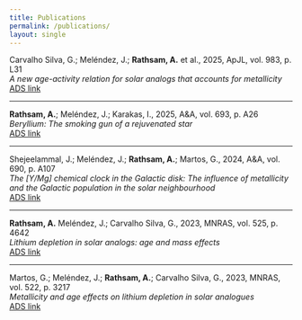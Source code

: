 ```yaml
---
title: Publications
permalink: /publications/
layout: single
---
```


Carvalho Silva, G.; Meléndez, J.; **Rathsam, A.** et al., 2025, ApJL, vol. 983, p. L31  
*A new age-activity relation for solar analogs that accounts for metallicity*  
[ADS link](https://ui.adsabs.harvard.edu/abs/2025ApJ...983L..31C/abstract)  

---

**Rathsam, A.**; Meléndez, J.; Karakas, I., 2025, A&A, vol. 693, p. A26  
*Beryllium: The smoking gun of a rejuvenated star*  
[ADS link](https://ui.adsabs.harvard.edu/abs/2025A%26A...693A..26R/abstract)  

---

Shejeelammal, J.; Meléndez, J.; **Rathsam, A.**; Martos, G., 2024, A&A, vol. 690, p. A107  
*The [Y/Mg] chemical clock in the Galactic disk: The influence of metallicity and the Galactic population in the solar neighbourhood*  
[ADS link](https://ui.adsabs.harvard.edu/abs/2024A%26A...690A.107S/abstract)  

---

**Rathsam, A.** Meléndez, J.; Carvalho Silva, G., 2023, MNRAS, vol. 525, p. 4642  
*Lithium depletion in solar analogs: age and mass effects*  
[ADS link](https://ui.adsabs.harvard.edu/abs/2023MNRAS.525.4642R/abstract)  

---

Martos, G.; Meléndez, J.; **Rathsam, A.**; Carvalho Silva, G., 2023, MNRAS, vol. 522, p. 3217  
*Metallicity and age effects on lithium depletion in solar analogues*  
[ADS link](https://ui.adsabs.harvard.edu/abs/2023MNRAS.522.3217M/abstract)  

